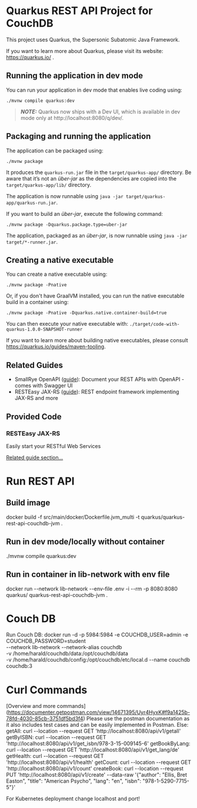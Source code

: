 # Quarkus REST API Project for CouchDB

This project uses Quarkus, the Supersonic Subatomic Java Framework.

If you want to learn more about Quarkus, please visit its website: https://quarkus.io/ .

## Running the application in dev mode

You can run your application in dev mode that enables live coding using:
```shell script
./mvnw compile quarkus:dev
```

> **_NOTE:_**  Quarkus now ships with a Dev UI, which is available in dev mode only at http://localhost:8080/q/dev/.

## Packaging and running the application

The application can be packaged using:
```shell script
./mvnw package
```
It produces the `quarkus-run.jar` file in the `target/quarkus-app/` directory.
Be aware that it’s not an _über-jar_ as the dependencies are copied into the `target/quarkus-app/lib/` directory.

The application is now runnable using `java -jar target/quarkus-app/quarkus-run.jar`.

If you want to build an _über-jar_, execute the following command:
```shell script
./mvnw package -Dquarkus.package.type=uber-jar
```

The application, packaged as an _über-jar_, is now runnable using `java -jar target/*-runner.jar`.

## Creating a native executable

You can create a native executable using: 
```shell script
./mvnw package -Pnative
```

Or, if you don't have GraalVM installed, you can run the native executable build in a container using: 
```shell script
./mvnw package -Pnative -Dquarkus.native.container-build=true
```

You can then execute your native executable with: `./target/code-with-quarkus-1.0.0-SNAPSHOT-runner`

If you want to learn more about building native executables, please consult https://quarkus.io/guides/maven-tooling.

## Related Guides

- SmallRye OpenAPI ([guide](https://quarkus.io/guides/openapi-swaggerui)): Document your REST APIs with OpenAPI - comes with Swagger UI
- RESTEasy JAX-RS ([guide](https://quarkus.io/guides/rest-json)): REST endpoint framework implementing JAX-RS and more

## Provided Code

### RESTEasy JAX-RS

Easily start your RESTful Web Services

[Related guide section...](https://quarkus.io/guides/getting-started#the-jax-rs-resources)

# Run REST API
## Build image
docker build -f src/main/docker/Dockerfile.jvm_multi -t quarkus/quarkus-rest-api-couchdb-jvm .
## Run in dev mode/locally without container
./mvnw compile quarkus:dev
## Run in container in lib-network with env file 
docker run --network lib-network --env-file .env -i --rm -p 8080:8080 quarkus/ quarkus-rest-api-couchdb-jvm .

# Couch DB

Run Couch DB:
docker run -d -p 5984:5984 -e COUCHDB_USER=admin -e COUCHDB_PASSWORD=student \
--network lib-network --network-alias couchdb \
-v /home/harald/couchdb/data:/opt/couchdb/data \
-v /home/harald/couchdb/config:/opt/couchdb/etc/local.d --name couchdb couchdb:3

# Curl Commands 
[Overview and more commands] (https://documenter.getpostman.com/view/14671395/Uyr4HyxK#f9a1425b-78fd-4030-85cb-3751df5bd3f4)
Please use the postman documentation as it also includes test cases and can be easily implemented in Postman.
Else:
getAll: curl --location --request GET 'http://localhost:8080/api/v1/getall'
getByISBN: curl --location --request GET 'http://localhost:8080/api/v1/get_isbn/978-3-15-009145-6'
getBookByLang: curl --location --request GET 'http://localhost:8080/api/v1/get_lang/de'
getHealth: curl --location --request GET 'http://localhost:8080/api/v1/health'
getCount: curl --location --request GET 'http://localhost:8080/api/v1/count'
createBook: curl --location --request PUT 'http://localhost:8080/api/v1/create' --data-raw '{"author": "Ellis, Bret Easton", "title": "American Psycho", "lang": "en", "isbn": "978-1-5290-7715-5"}'

For Kubernetes deployment change localhost and port!
